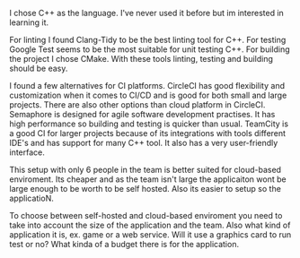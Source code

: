 I chose C++ as the language. I've never used it before but im interested in learning it. 

For linting I found Clang-Tidy to be the best linting tool for C++. 
For testing Google Test seems to be the most suitable for unit testing C++. 
For building the project I chose CMake. With these tools linting, testing and building should be easy.

I found a few alternatives for CI platforms. 
CircleCI has good flexibility and customization when it comes to CI/CD and is good for both small and large projects. There are also other options than cloud platform in CircleCI. 
Semaphore is designed for agile software development practises. It has high performance so building and testing is quicker than usual.
TeamCity is a good CI for larger projects because of its integrations with tools different IDE's and has support for many C++ tool. It also has a very user-friendly interface. 

This setup with only 6 people in the team is better suited for cloud-based enviroment. Its cheaper and as the team isn't large the applicaiton wont be large enough to be worth to be self hosted. Also its easier to setup so the applicatioN. 

To choose between self-hosted and cloud-based enviroment you need to take into account the size of the application and the team. Also what kind of application it is, ex. game or a web service. Will it use a graphics card to run test or no? What kinda of a budget there is for the application. 